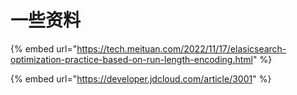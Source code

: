 # 一些资料

{% embed url="https://tech.meituan.com/2022/11/17/elasicsearch-optimization-practice-based-on-run-length-encoding.html" %}

{% embed url="https://developer.jdcloud.com/article/3001" %}
